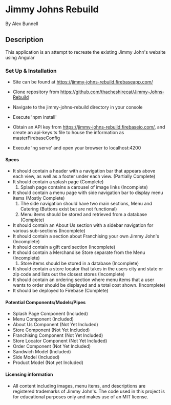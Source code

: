 # Jimmy Johns Rebuild

By Alex Bunnell

## Description

This application is an attempt to recreate the existing Jimmy John's website using Angular

### Set Up & Installation
  * Site can be found at https://jimmy-johns-rebuild.firebaseapp.com/

  * Clone repository from https://github.com/thacheshirecat/Jimmy-Johns-Rebuild
  * Navigate to the jimmy-johns-rebuild directory in your console
  * Execute 'npm install'
  * Obtain an API key from https://jimmy-johns-rebuild.firebaseio.com/, and create an api-keys.ts file to house the information as masterFirebaseConfig
  * Execute 'ng serve' and open your browser to localhost:4200

#### Specs
* It should contain a header with a navigation bar that appears above each view, as well as a footer under each view. (Partially Complete)
* It should contain a splash page (Complete)
  1. Splash page contains a carousel of image links (Incomplete)
* It should contain a menu page with side navigation bar to display menu items (Mostly Complete)
  1. The side navigation should have two main sections, Menu and Catering (Buttons exist but are not functional)
  2. Menu items should be stored and retrieved from a database (Complete)
* It should contain an About Us section with a sidebar navigation for various sub-sections (Incomplete)
* It should contain a section about Franchising your own Jimmy John's (Incomplete)
* It should contain a gift card section (Incomplete)
* It should contain a Merchandise Store separate from the Menu (Incomplete)
  1. Store items should be stored in a database (Incomplete)
* It should contain a store locator that takes in the users city and state or zip code and lists out the closest stores (Incomplete)
* It should contain an ordering section where menu items that a user wants to order should be displayed and a total cost shown. (Incomplete)
* It should be deployed to Firebase (Complete)

#### Potential Components/Models/Pipes
 * Splash Page Component (Included)
 * Menu Component (Included)
 * About Us Component (Not Yet Included)
 * Store Component (Not Yet Included)
 * Franchising Component (Not Yet Included)
 * Store Locator Component (Not Yet Included)
 * Order Component (Not Yet Included)
 * Sandwich Model (Included)
 * Side Model (Included)
 * Product Model (Not yet Included)

#### Licensing information
 * All content including images, menu items, and descriptions are registered trademarks of Jimmy John's. The code used in this project is for educational purposes only and makes use of an MIT license.
